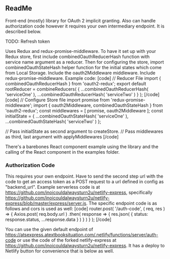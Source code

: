 ## ReadMe

Front-end (mostly) library for OAuth 2 implicit granting. Also can handle authorization code however it requires your own intermediary endpoint. It is described below.

TODO: Refresh token

Uses Redux and redux-promise-middleware. To have it set up with your Redux store, first include combinedOauthReducerHash function with service name argument as a reducer. Then for configuring the store, import combinedOauthStateHash helper function for the initial states which come from Local Storage. Include the oauth2Middleware middleware. Include redux-promise-middleware. Example code:
[code]
// Reducer File
import { combinedOauthReducerHash } from 'oauth2-redux';
export default rootReducer = combineReducers( {
  ...combinedOauthReducerHash( 'serviceOne' ), 
  ...combinedOauthReducerHash( 'serviceTwo' ) 
} );
[/code]
[code]
// Configure Store file
import promise from 'redux-promise-middleware';
import { oauth2Middleware, combinedOauthStateHash } from 'oauth2-redux';
const middlewares = [ promise, oauth2Middleware ];
const initialState = {
  ...combinedOauthStateHash( 'serviceOne' ), 
  ...combinedOauthStateHash( 'serviceTwo' ) 
};

// Pass initialState as second argument to createStore.
// Pass middlewares as third, last argument with applyMiddlewares
[/code]

There's a barebones React component example using the library and the calling of the React component in the examples folder.

### Authorization Code

This requires your own endpoint. Have to send the second step url with the code to get an access token as a POST request to a url defined in config as "backend_url". Example serverless code is at https://github.com/inoicouldalwaysturn2u/netlify-express, specifically https://github.com/inoicouldalwaysturn2u/netlify-express/blob/master/express/server.js. The specific endpoint code is as follows and cors is used as well:
[code]
router.post( '/auth-code', ( req, res ) => {
  Axios.post( req.body.url )
    .then( response => {
      res.json( { status: response.status, ...response.data } ) 
    } )
} );
[/code]

You can use the given default endpoint of https://atsexpress.atextbooksituation.com/.netlify/functions/server/auth-code or use the code of the forked netlify-express at https://github.com/inoicouldalwaysturn2u/netlify-express. It has a deploy to Netlify button for convenience that is below as well.